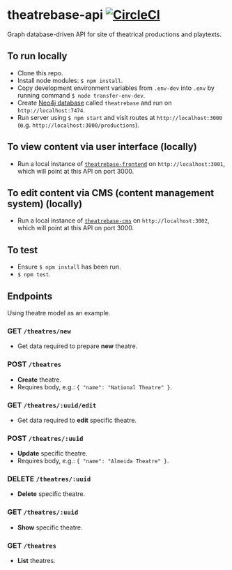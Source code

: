 # theatrebase-api [![CircleCI](https://circleci.com/gh/andygout/theatrebase-api.svg?style=svg)](https://circleci.com/gh/andygout/theatrebase-api)

Graph database-driven API for site of theatrical productions and playtexts.

## To run locally
- Clone this repo.
- Install node modules: `$ npm install`.
- Copy development environment variables from `.env-dev` into `.env` by running command `$ node transfer-env-dev`.
- Create [Neo4j database](https://neo4j.com/download) called `theatrebase` and run on `http://localhost:7474`.
- Run server using `$ npm start` and visit routes at `http://localhost:3000` (e.g. `http://localhost:3000/productions`).

## To view content via user interface (locally)
- Run a local instance of [`theatrebase-frontend`](https://github.com/andygout/theatrebase-frontend) on `http://localhost:3001`, which will point at this API on port 3000.

## To edit content via CMS (content management system) (locally)
- Run a local instance of [`theatrebase-cms`](https://github.com/andygout/theatrebase-cms) on `http://localhost:3002`, which will point at this API on port 3000.

## To test
- Ensure `$ npm install` has been run.
- `$ npm test`.

## Endpoints
Using theatre model as an example.

### GET `/theatres/new`
- Get data required to prepare **new** theatre.

### POST `/theatres`
- **Create** theatre.
- Requires body, e.g.: `{ "name": "National Theatre" }`.

### GET `/theatres/:uuid/edit`
- Get data required to **edit** specific theatre.

### POST `/theatres/:uuid`
- **Update** specific theatre.
- Requires body, e.g.: `{ "name": "Almeida Theatre" }`.

### DELETE `/theatres/:uuid`
- **Delete** specific theatre.

### GET `/theatres/:uuid`
- **Show** specific theatre.

### GET `/theatres`
- **List** theatres.
